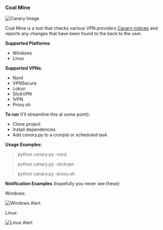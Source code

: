 ### Coal Mine
![Canary Image](https://i.imgur.com/P4sowyT.png)

Coal Mine is a tool that checks various VPN providers [Canary notices](https://en.wikipedia.org/wiki/Warrant_canary) and reports any changes that have been found to the back to the user.

**Supported Platforms**:
- Windows
- Linux

**Supported VPNs**:
- Nord
- VPNSecure
- Lokun
- SlickVPN
- IVPN
- Proxy.sh

**To run** (I'll streamline this at some point):
- Clone project
- Install dependencies
- Add _canary.py_ to a cronjob or scheduled task

**Usage Examples**:
>python canary.py -nord

>python canary.py -slickvpn

>python canary.py -proxy.sh

**Notification Examples** (hopefully you never see these):

Windows:

![Windows Alert](https://i.imgur.com/ot59THn.png)

Linux:

![Linux Alert](https://i.imgur.com/fdM5caR.png)
